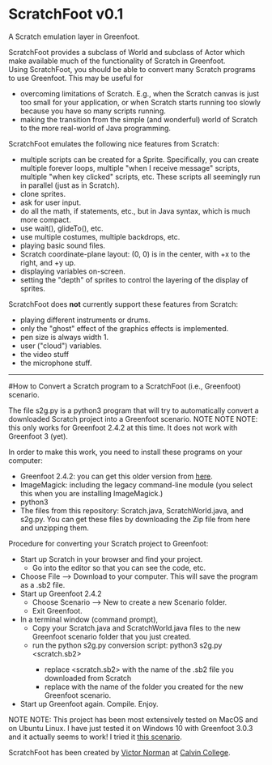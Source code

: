 # ScratchFoot v0.1
A Scratch emulation layer in Greenfoot.

ScratchFoot provides a subclass of World and subclass of Actor which make available much of the functionality of Scratch in Greenfoot.  
Using ScratchFoot, you should be able to convert many Scratch programs to use Greenfoot.  This may be useful for

* overcoming limitations of Scratch.  E.g., when the Scratch canvas is just too small for your application, or when Scratch starts 
running too slowly because you have so many scripts running.
* making the transition from the simple (and wonderful) world of Scratch to the more real-world of Java programming.

ScratchFoot emulates the following nice features from Scratch:
* multiple scripts can be created for a Sprite.  Specifically, you can create multiple forever loops, multiple "when I receive message" scripts,
multiple "when key clicked" scripts, etc.  These scripts all seemingly run in parallel (just as in Scratch).
* clone sprites.
* ask for user input.
* do all the math, if statements, etc., but in Java syntax, which is much more compact.
* use wait(), glideTo(), etc.
* use multiple costumes, multiple backdrops, etc.
* playing basic sound files.
* Scratch coordinate-plane layout: (0, 0) is in the center, with +x to the right, and +y up.
* displaying variables on-screen.
* setting the "depth" of sprites to control the layering of the display of sprites.

ScratchFoot does **not** currently support these features from Scratch:
* playing different instruments or drums.
* only the "ghost" effect of the graphics effects is implemented.
* pen size is always width 1.
* user ("cloud") variables.
* the video stuff
* the microphone stuff.

----------------------

#How to Convert a Scratch program to a ScratchFoot (i.e., Greenfoot) scenario.

The file s2g.py is a python3 program that will try to automatically convert a downloaded Scratch project into a Greenfoot scenario. 
NOTE NOTE NOTE: this only works for Greenfoot 2.4.2 at this time.  It does not work with Greenfoot 3 (yet).

In order to make this work, you need to install these programs on your computer:

* Greenfoot 2.4.2: you can get this older version from [here](http://www.greenfoot.org/download_old).
* ImageMagick: including the legacy command-line module (you select this when you are installing ImageMagick.)
* python3
* The files from this repository: Scratch.java, ScratchWorld.java, and s2g.py.  You can get these files by downloading the Zip file from here and unzipping them.

Procedure for converting your Scratch project to Greenfoot:

* Start up Scratch in your browser and find your project.  
  * Go into the editor so that you can see the code, etc.
* Choose File --> Download to your computer.  This will save the program as a .sb2 file.
* Start up Greenfoot 2.4.2
  * Choose Scenario --> New to create a new Scenario folder.
  * Exit Greenfoot.
* In a terminal window (command prompt), 
  * Copy your Scratch.java and ScratchWorld.java files to the new Greenfoot scenario folder that you just created.
  * run the python s2g.py conversion script:   python3 s2g.py <scratch.sb2> <greenfootDir>
    * replace <scratch.sb2> with the name of the .sb2 file you downloaded from Scratch
    * replace <greenfootDir> with the name of the folder you created for the new Greenfoot scenario.
* Start up Greenfoot again.  Compile.  Enjoy.


NOTE NOTE: This project has been most extensively tested on MacOS and on Ubuntu Linux.  I have just tested it on Windows 10 with Greenfoot 3.0.3 and it actually seems to work!  I tried it [this scenario](https://scratch.mit.edu/projects/44669322/#editor).

ScratchFoot has been created by [Victor Norman](mailto:vtn2@calvin.edu) at [Calvin College](http://www.calvin.edu).

